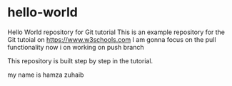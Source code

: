 # hello-world
Hello World repository for Git tutorial
This is an example repository for the Git tutoial on https://www.w3schools.com
I am gonna focus on the pull functionality
now i on working on push branch

This repository is built step by step in the tutorial.

my name is hamza zuhaib
